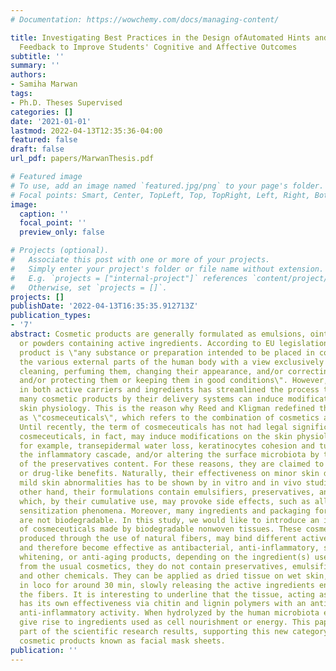 ```yaml
---
# Documentation: https://wowchemy.com/docs/managing-content/

title: Investigating Best Practices in the Design ofAutomated Hints and Formative
  Feedback to Improve Students' Cognitive and Affective Outcomes
subtitle: ''
summary: ''
authors:
- Samiha Marwan
tags:
- Ph.D. Theses Supervised
categories: []
date: '2021-01-01'
lastmod: 2022-04-13T12:35:36-04:00
featured: false
draft: false
url_pdf: papers/MarwanThesis.pdf

# Featured image
# To use, add an image named `featured.jpg/png` to your page's folder.
# Focal points: Smart, Center, TopLeft, Top, TopRight, Left, Right, BottomLeft, Bottom, BottomRight.
image:
  caption: ''
  focal_point: ''
  preview_only: false

# Projects (optional).
#   Associate this post with one or more of your projects.
#   Simply enter your project's folder or file name without extension.
#   E.g. `projects = ["internal-project"]` references `content/project/deep-learning/index.md`.
#   Otherwise, set `projects = []`.
projects: []
publishDate: '2022-04-13T16:35:35.912713Z'
publication_types:
- '7'
abstract: Cosmetic products are generally formulated as emulsions, ointments, solutions
  or powders containing active ingredients. According to EU legislation, a cosmetic
  product is \"any substance or preparation intended to be placed in contact with
  the various external parts of the human body with a view exclusively or mainly to
  cleaning, perfuming them, changing their appearance, and/or correcting body odors
  and/or protecting them or keeping them in good conditions\". However, science advancement
  in both active carriers and ingredients has streamlined the process through which
  many cosmetic products by their delivery systems can induce modifications on the
  skin physiology. This is the reason why Reed and Kligman redefined these products
  as \"cosmeceuticals\", which refers to the combination of cosmetics and pharmaceuticals.
  Until recently, the term of cosmeceuticals has not had legal significance. The so-called
  cosmeceuticals, in fact, may induce modifications on the skin physiology, modifying,
  for example, transepidermal water loss, keratinocytes cohesion and turnover, modulating
  the inflammatory cascade, and/or altering the surface microbiota by the activity
  of the preservatives content. For these reasons, they are claimed to have medical
  or drug-like benefits. Naturally, their effectiveness on minor skin disorders or
  mild skin abnormalities has to be shown by in vitro and in vivo studies. On the
  other hand, their formulations contain emulsifiers, preservatives, and other chemicals
  which, by their cumulative use, may provoke side effects, such as allergic and/or
  sensitization phenomena. Moreover, many ingredients and packaging for such products
  are not biodegradable. In this study, we would like to introduce an innovative category
  of cosmeceuticals made by biodegradable nonwoven tissues. These cosmeceutical tissues,
  produced through the use of natural fibers, may bind different active ingredients
  and therefore become effective as antibacterial, anti-inflammatory, sun-protective,
  whitening, or anti-aging products, depending on the ingredient(s) used. Differently
  from the usual cosmetics, they do not contain preservatives, emulsifiers, colors,
  and other chemicals. They can be applied as dried tissue on wet skin, remaining
  in loco for around 30 min, slowly releasing the active ingredients entrapped into
  the fibers. It is interesting to underline that the tissue, acting as a carrier,
  has its own effectiveness via chitin and lignin polymers with an antibacterial and
  anti-inflammatory activity. When hydrolyzed by the human microbiota enzymes, they
  give rise to ingredients used as cell nourishment or energy. This paper will review
  part of the scientific research results, supporting this new category of biodegradable
  cosmetic products known as facial mask sheets.
publication: ''
---
```


